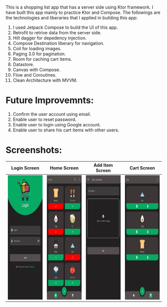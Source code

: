 This is a shopping list app that has a server side using Ktor framework. I have built this app mainly to practice Ktor and Compose.
The followings are the technologies and liberaries that I applied in building this app:
1) I used Jetpack Compose to build the UI of this app.
2) Retrofit to retrive data from the server side.
3) Hilt dagger for depedency injection.
4) Compose Destination liberary for navigation. 
5) Coil for loading images.
6) Paging 3.0 for pagination.
7) Room for caching cart items.
8) Datastore.
9) Canvas with Compose.
10) Flow and Coroutines.
11) Clean Architecture with MVVM.

# Future Improvemnts:
1) Confirm the user account using email.
2) Enable user to reset password.
3) Enable user to login using Google account.
4) Enable user to share his cart items with other users. 

# Screenshots:

Login Screen               |  Home Screen              | Add Item Screen           | Cart Screen
:-------------------------:|:-------------------------:|:-------------------------:|:-------------------------:
<img src="https://github.com/om2013ab/ShoppingListApp/blob/master/WhatsApp%20Image%202022-04-11%20at%2011.44.57%20PM%20(1).jpeg" width="200" height="400" /> | <img src="https://github.com/om2013ab/ShoppingListApp/blob/master/WhatsApp%20Image%202022-04-11%20at%2011.44.56%20PM.jpeg" width="200" height="400" /> | <img src="https://github.com/om2013ab/ShoppingListApp/blob/master/WhatsApp%20Image%202022-04-11%20at%2011.44.57%20PM%20(2).jpeg" width="200" height="400" /> | <img src="https://github.com/om2013ab/ShoppingListApp/blob/master/WhatsApp%20Image%202022-04-11%20at%2011.44.57%20PM.jpeg" width="200" height="400" />

